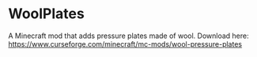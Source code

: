 # WoolPlates

A Minecraft mod that adds pressure plates made of wool. Download here: https://www.curseforge.com/minecraft/mc-mods/wool-pressure-plates